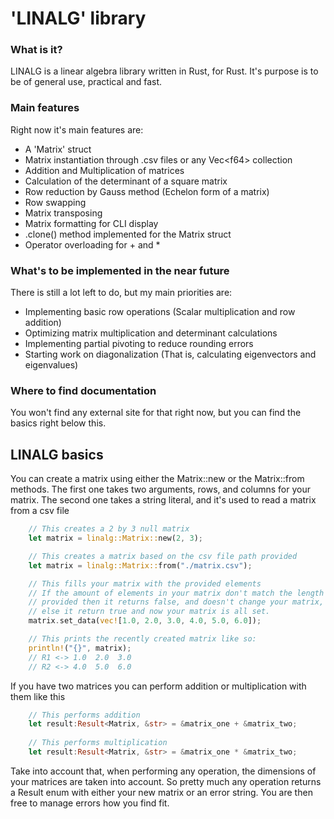 # 'LINALG' library

### What is it?
LINALG is a linear algebra library written in Rust, for Rust.
It's purpose is to be of general use, practical and fast.

### Main features
Right now it's main features are:
- A 'Matrix' struct
- Matrix instantiation through .csv files or any Vec\<f64\> collection
- Addition and Multiplication of matrices
- Calculation of the determinant of a square matrix
- Row reduction by Gauss method (Echelon form of a matrix)
- Row swapping
- Matrix transposing
- Matrix formatting for CLI display
- .clone() method implemented for the Matrix struct
- Operator overloading for + and *

### What's to be implemented in the near future
There is still a lot left to do, but my main priorities are:
- Implementing basic row operations (Scalar multiplication and row addition)
- Optimizing matrix multiplication and determinant calculations
- Implementing partial pivoting to reduce rounding errors
- Starting work on diagonalization (That is, calculating eigenvectors and eigenvalues)

### Where to find documentation
You won't find any external site for that right now, but you can find the basics right below this.





## LINALG basics

You can create a matrix using either the Matrix::new or the Matrix::from methods.
The first one takes two arguments, rows, and columns for your matrix.
The second one takes a string literal, and it's used to read a matrix from a csv file

```Rust
    // This creates a 2 by 3 null matrix
    let matrix = linalg::Matrix::new(2, 3); 

    // This creates a matrix based on the csv file path provided
    let matrix = linalg::Matrix::from("./matrix.csv");

    // This fills your matrix with the provided elements
    // If the amount of elements in your matrix don't match the length of the Vec
    // provided then it returns false, and doesn't change your matrix,
    // else it return true and now your matrix is all set.
    matrix.set_data(vec![1.0, 2.0, 3.0, 4.0, 5.0, 6.0]);

    // This prints the recently created matrix like so:
    println!("{}", matrix);
    // R1 <-> 1.0  2.0  3.0
    // R2 <-> 4.0  5.0  6.0
```

If you have two matrices you can perform addition or multiplication with them like this

```Rust
    // This performs addition
    let result:Result<Matrix, &str> = &matrix_one + &matrix_two; 
    
    // This performs multiplication
    let result:Result<Matrix, &str> = &matrix_one * &matrix_two; 
```

Take into account that, when performing any operation, the dimensions of your matrices are taken into account. So pretty much any operation returns a Result enum with either your new matrix or an error string. You are then free to manage errors how you find fit.